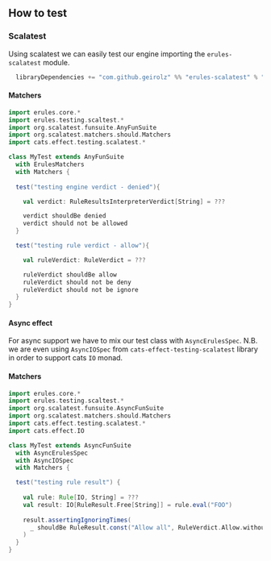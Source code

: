 ## How to test

### Scalatest
Using scalatest we can easily test our engine importing the `erules-scalatest` module.
```sbt mdoc
  libraryDependencies += "com.github.geirolz" %% "erules-scalatest" % "0.0.5"
```

#### Matchers
```scala
import erules.core.*
import erules.testing.scaltest.*
import org.scalatest.funsuite.AnyFunSuite
import org.scalatest.matchers.should.Matchers
import cats.effect.testing.scalatest.*

class MyTest extends AnyFunSuite
  with ErulesMatchers
  with Matchers {
  
  test("testing engine verdict - denied"){

    val verdict: RuleResultsInterpreterVerdict[String] = ???

    verdict shouldBe denied
    verdict should not be allowed
  }

  test("testing rule verdict - allow"){

    val ruleVerdict: RuleVerdict = ???

    ruleVerdict shouldBe allow
    ruleVerdict should not be deny
    ruleVerdict should not be ignore
  }
}
```

#### Async effect

For async support we have to mix our test class with `AsyncErulesSpec`.
N.B. we are even using `AsyncIOSpec` from `cats-effect-testing-scalatest` library in order
to support cats `IO` monad.

#### Matchers
```scala
import erules.core.*
import erules.testing.scaltest.*
import org.scalatest.funsuite.AsyncFunSuite
import org.scalatest.matchers.should.Matchers
import cats.effect.testing.scalatest.*
import cats.effect.IO

class MyTest extends AsyncFunSuite
  with AsyncErulesSpec
  with AsyncIOSpec
  with Matchers {

  test("testing rule result") {
    
    val rule: Rule[IO, String] = ???
    val result: IO[RuleResult.Free[String]] = rule.eval("FOO")
    
    result.assertingIgnoringTimes(
      _ shouldBe RuleResult.const("Allow all", RuleVerdict.Allow.withoutReasons)
    )
  }
}
```